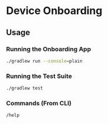 # Device Onboarding

## Usage

### Running the Onboarding App

```bash
./gradlew run --console=plain
```

### Running the Test Suite

```bash
./gradlew test
```

### Commands (From CLI)

```bash
/help
```
